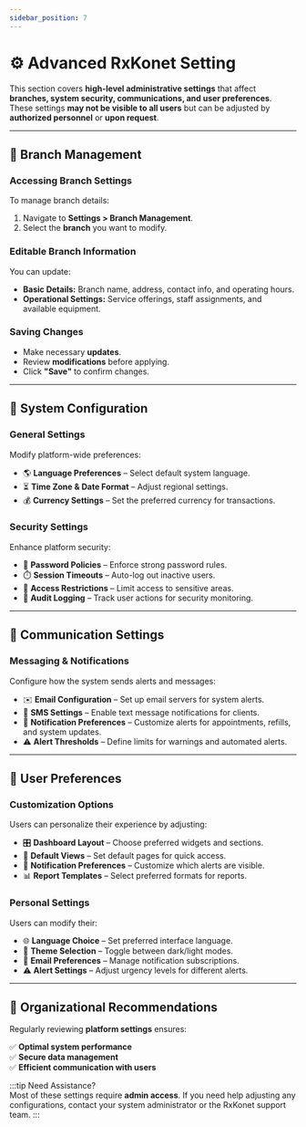 ```yaml
---
sidebar_position: 7
---
```


# ⚙️ Advanced RxKonet Setting

This section covers **high-level administrative settings** that affect **branches, system security, communications, and user preferences**.  
These settings **may not be visible to all users** but can be adjusted by **authorized personnel** or **upon request**.

---

## 🏢 **Branch Management**

### **Accessing Branch Settings**

To manage branch details:

1. Navigate to **Settings > Branch Management**.
2. Select the **branch** you want to modify.

### **Editable Branch Information**

You can update:

- **Basic Details:** Branch name, address, contact info, and operating hours.
- **Operational Settings:** Service offerings, staff assignments, and available equipment.

### **Saving Changes**

- Make necessary **updates**.
- Review **modifications** before applying.
- Click **"Save"** to confirm changes.

---

## 🔧 **System Configuration**

### **General Settings**

Modify platform-wide preferences:

- 🌎 **Language Preferences** – Select default system language.
- ⏳ **Time Zone & Date Format** – Adjust regional settings.
- 💰 **Currency Settings** – Set the preferred currency for transactions.

### **Security Settings**

Enhance platform security:

- 🔑 **Password Policies** – Enforce strong password rules.
- ⏱️ **Session Timeouts** – Auto-log out inactive users.
- 🔐 **Access Restrictions** – Limit access to sensitive areas.
- 📜 **Audit Logging** – Track user actions for security monitoring.

---

## 📩 **Communication Settings**

### **Messaging & Notifications**

Configure how the system sends alerts and messages:

- ✉️ **Email Configuration** – Set up email servers for system alerts.
- 📲 **SMS Settings** – Enable text message notifications for clients.
- 🔔 **Notification Preferences** – Customize alerts for appointments, refills, and system updates.
- ⚠️ **Alert Thresholds** – Define limits for warnings and automated alerts.

---

## 👥 **User Preferences**

### **Customization Options**

Users can personalize their experience by adjusting:

- 🎛 **Dashboard Layout** – Choose preferred widgets and sections.
- 📑 **Default Views** – Set default pages for quick access.
- 🔔 **Notification Preferences** – Customize which alerts are visible.
- 📊 **Report Templates** – Select preferred formats for reports.

### **Personal Settings**

Users can modify their:

- 🌐 **Language Choice** – Set preferred interface language.
- 🎨 **Theme Selection** – Toggle between dark/light modes.
- 📧 **Email Preferences** – Manage notification subscriptions.
- ⚠️ **Alert Settings** – Adjust urgency levels for different alerts.

---

## 🏢 **Organizational Recommendations**

Regularly reviewing **platform settings** ensures:

✅ **Optimal system performance**  
✅ **Secure data management**  
✅ **Efficient communication with users**

:::tip Need Assistance?  
Most of these settings require **admin access**. If you need help adjusting any configurations, contact your system administrator or the RxKonet support team.
:::
